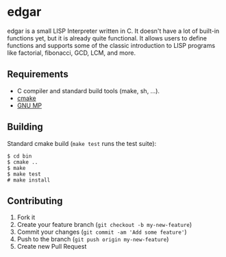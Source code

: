 # edgar

edgar is a small LISP Interpreter written in C. It doesn't have a lot of
built-in functions yet, but it is already quite functional. It allows users
to define functions and supports some of the classic introduction to LISP
programs like factorial, fibonacci, GCD, LCM, and more. 

## Requirements

* C compiler and standard build tools (make, sh, ...).
* [cmake](https://cmake.org/)
* [GNU MP](http://gmplib.org/)

## Building

Standard cmake build (`make test` runs the test suite):

    $ cd bin
    $ cmake ..
    $ make
    $ make test
    # make install

## Contributing

1. Fork it
2. Create your feature branch (`git checkout -b my-new-feature`)
3. Commit your changes (`git commit -am 'Add some feature'`)
4. Push to the branch (`git push origin my-new-feature`)
5. Create new Pull Request

